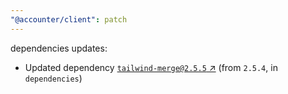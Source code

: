 ```yaml
---
"@accounter/client": patch
---
```

dependencies updates:
  - Updated dependency [`tailwind-merge@2.5.5` ↗︎](https://www.npmjs.com/package/tailwind-merge/v/2.5.5) (from `2.5.4`, in `dependencies`)
